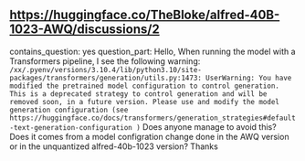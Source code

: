 ## https://huggingface.co/TheBloke/alfred-40B-1023-AWQ/discussions/2

contains_question: yes
question_part: Hello, When running the model with a Transformers pipeline, I see the following warning: ``` /xx/.pyenv/versions/3.10.4/lib/python3.10/site-packages/transformers/generation/utils.py:1473: UserWarning: You have modified the pretrained model configuration to control generation. This is a deprecated strategy to control generation and will be removed soon, in a future version. Please use and modify the model generation configuration (see https://huggingface.co/docs/transformers/generation_strategies#default-text-generation-configuration ) ``` Does anyone manage to avoid this? Does it comes from a model configration change done in the AWQ version or in the unquantized alfred-40b-1023 version? Thanks